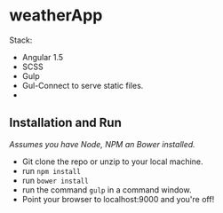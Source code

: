 # weatherApp

Stack:

- Angular 1.5
- SCSS
- Gulp
- Gul-Connect to serve static files.
-
## Installation and Run

*Assumes you have Node, NPM an Bower installed.*

- Git clone the repo or unzip to your local machine.
- run `npm install`
- run `bower install`
- run the command `gulp` in a command window.
- Point your browser to localhost:9000 and you're off!
